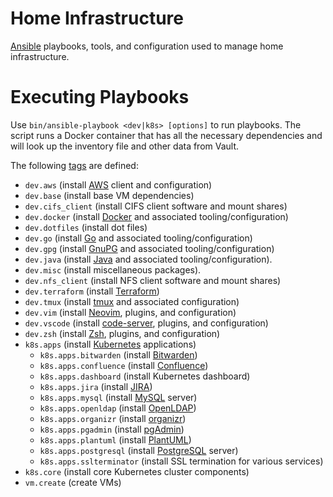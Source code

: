 # Home Infrastructure

[Ansible](https://www.ansible.com) playbooks, tools, and configuration used to manage home infrastructure.

# Executing Playbooks

Use `bin/ansible-playbook <dev|k8s> [options]` to run playbooks.  The script runs a Docker container that has all the
necessary dependencies and will look up the inventory file and other data from Vault.

The following [tags](https://docs.ansible.com/ansible/latest/user_guide/playbooks_tags.html) are defined:
  * `dev.aws` (install [AWS](https://aws.amazon.com/) client and configuration)
  * `dev.base` (install base VM dependencies)
  * `dev.cifs_client` (install CIFS client software and mount shares)
  * `dev.docker` (install [Docker](https://www.docker.com/) and associated tooling/configuration)
  * `dev.dotfiles` (install dot files)
  * `dev.go` (install [Go](https://golang.org/) and associated tooling/configuration)
  * `dev.gpg` (install [GnuPG](https://gnupg.org/) and associated tooling/configuration)
  * `dev.java` (install [Java](https://www.oracle.com/technetwork/java/index.html) and associated
    tooling/configuration).
  * `dev.misc` (install miscellaneous packages).
  * `dev.nfs_client` (install NFS client software and mount shares)
  * `dev.terraform` (install [Terraform](https://terraform.io/))
  * `dev.tmux` (install [tmux](https://github.com/tmux/tmux) and associated configuration)
  * `dev.vim` (install [Neovim](https://neovim.io/), plugins, and configuration)
  * `dev.vscode` (install [code-server](https://github.com/cdr/code-server), plugins, and configuration)
  * `dev.zsh` (install [Zsh](http://zsh.sourceforge.net/), plugins, and configuration)
  * `k8s.apps` (install [Kubernetes](https://kubernetes.io) applications)
    * `k8s.apps.bitwarden` (install [Bitwarden](https://bitwarden.com/))
    * `k8s.apps.confluence` (install [Confluence](https://www.atlassian.com/software/confluence))
    * `k8s.apps.dashboard` (install Kubernetes dashboard)
    * `k8s.apps.jira` (install [JIRA](https://www.atlassian.com/software/jira))
    * `k8s.apps.mysql` (install [MySQL](https://mysql.org/) server)
    * `k8s.apps.openldap` (install [OpenLDAP](https://www.openldap.org))
    * `k8s.apps.organizr` (install [organizr](https://organizr.app/))
    * `k8s.apps.pgadmin` (install [pgAdmin](https://www.pgadmin.org/))
    * `k8s.apps.plantuml` (install [PlantUML](https://plantuml.com))
    * `k8s.apps.postgresql` (install [PostgreSQL](https://www.postgresql.org/) server)
    * `k8s.apps.sslterminator` (install SSL termination for various services)
  * `k8s.core` (install core Kubernetes cluster components)
  * `vm.create` (create VMs)
